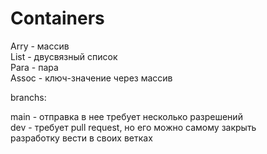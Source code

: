 # Containers  
Arry - массив  
List - двусвязный список  
Para - пара  
Assoc - ключ-значение через массив

branchs:  
  
main - отправка в нее требует несколько разрешений  
dev - требует pull request, но его можно самому закрыть  
разработку вести в своих ветках
